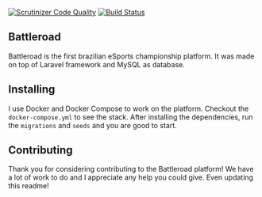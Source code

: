 [![Scrutinizer Code Quality](https://scrutinizer-ci.com/g/diegofelix/battleroad/badges/quality-score.png?b=master)](https://scrutinizer-ci.com/g/diegofelix/battleroad/?branch=master) [![Build Status](https://scrutinizer-ci.com/g/diegofelix/battleroad/badges/build.png?b=master)](https://scrutinizer-ci.com/g/diegofelix/battleroad/build-status/master)

## Battleroad
Battleroad is the first brazilian eSports championship platform. It was made on top of Laravel framework and MySQL as database.

## Installing
I use Docker and Docker Compose to work on the platform. Checkout the `docker-compose.yml` to see the stack.
After installing the dependencies, run the `migrations` and `seeds` and you are good to start.

## Contributing
Thank you for considering contributing to the Battleroad platform! We have a lot of work to do and I appreciate any help you could give. Even updating this readme!
